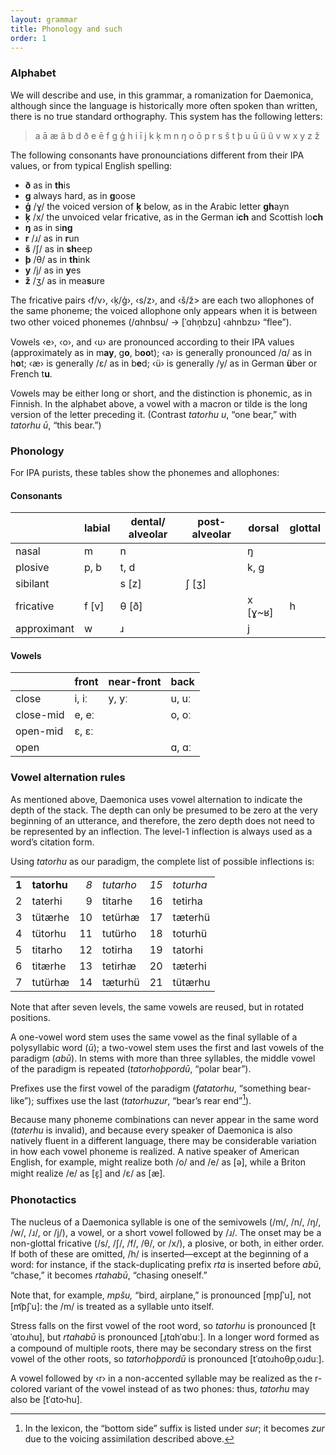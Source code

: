 ```yaml
---
layout: grammar
title: Phonology and such
order: 1
---
```


### Alphabet

We will describe and use, in this
grammar, a romanization for Daemonica, although since
the language is historically more often spoken than written,
there is no true standard orthography. This system has the
following letters:

> a ā æ ã b d ð e ē f g ģ h i ī j k ķ m n ŋ o ō p r s š t þ u ū ü
  ũ v w x y z ž

The following consonants have pronounciations different from
their IPA values, or from typical English spelling:

- **ð** as in **th**is
- **g** always hard, as in **g**oose
- **ģ** /ɣ/ the voiced version of **ķ** below, as in the
    Arabic letter **gh**ayn
- **ķ** /x/ the unvoiced velar fricative, as in the
    German i**ch** and Scottish
    lo**ch**
- **ŋ** as in si**ng**
- **r** /ɹ/ as in **r**un
- **š** /ʃ/ as in **sh**eep
- **þ** /θ/ as in **th**ink
- **y** /j/ as in **y**es
- **ž** /ʒ/ as in mea**s**ure

The fricative pairs ‹f/v›, ‹ķ/ģ›, ‹s/z›, and ‹š/ž> are each two
allophones of the same phoneme; the voiced allophone only appears
when it is between two other voiced phonemes (/ɑhnbsu/ →
[ˈɑhn̩bzu] ‹ahnbzu› “flee”).

Vowels ‹e›, ‹o›,
and ‹u› are pronounced according to their IPA values
(approximately as in
m**ay**, g**o**,
b**oo**t); ‹a› is
generally pronounced /ɑ/ as in h**o**t; ‹æ› is
generally /ɛ/ as in
b**e**d; ‹ü› is generally /y/ as in German
**ü**ber or French t**u**.

Vowels may be either long or short, and the distinction is
phonemic, as in Finnish. In the alphabet above, a vowel with a
macron or tilde is the long version of the letter preceding it.
(Contrast
_tatorhu u_, “one bear,” with _tatorhu ū_, “this
bear.”)

### Phonology

For IPA purists, these tables show the phonemes and allophones:

#### Consonants

|             | labial | dental/ alveolar | post-alveolar | dorsal  | glottal |
|-------------|--------|------------------|---------------|---------|---------|
| nasal       | m      | n                |               | ŋ       |         |
| plosive     | p, b   | t, d             |               | k, g    |         |
| sibilant    |        | s [z]            | ʃ [ʒ]         |         |         |     |
| fricative   | f [v]  | θ [ð]            |               | x [ɣ~ʁ] | h       |
| approximant | w      | ɹ                |               | j       |         |

#### Vowels

|           | front | near-front | back  |
|-----------|-------|------------|-------|
| close     | i, iː | y, yː      | u, uː |
| close-mid | e, eː |            | o, oː |
| open-mid  | ɛ, ɛː |            |       |
| open      |       |            | ɑ, ɑː |


### Vowel alternation rules

As mentioned above, Daemonica uses vowel alternation to indicate
the depth of the stack. The depth can only be presumed to be zero
at the very beginning of an utterance, and therefore, the zero
depth does not need to be represented by an inflection. The level-1
inflection is always used as a word’s citation form.

Using _tatorhu_ as our paradigm, the complete list of possible
inflections is:

|       |             |     |           |      |           |
|------:|-------------|----:|-----------|-----:|-----------|
| **1** | **tatorhu** | _8_ | _tutarho_ | _15_ | _toturha_ |
|     2 | taterhi     |   9 | titarhe   |   16 | tetirha   |
|     3 | tütærhe     |  10 | tetürhæ   |   17 | tæterhü   |
|     4 | tütorhu     |  11 | tutürho   |   18 | toturhü   |
|     5 | titarho     |  12 | totirha   |   19 | tatorhi   |
|     6 | titærhe     |  13 | tetirhæ   |   20 | tæterhi   |
|     7 | tutürhæ     |  14 | tæturhü   |   21 | tütærhu   |

Note that after seven levels, the same vowels are reused,
but in rotated positions.

A one-vowel word stem uses the same vowel as the final
syllable of a polysyllabic word (_ū_); a two-vowel stem
uses the first and last vowels of the paradigm (_abū_).
In stems with more than three syllables,
the middle vowel of the paradigm is repeated
(_tatorhoþpordū_, “polar bear”).

Prefixes use the first vowel of the paradigm (_fatatorhu_,
“something bear-like”); suffixes use the last
(_tatorhuzur_, “bear’s rear end”[^1]).

[^1]:
    In the lexicon, the “bottom side” suffix is listed under
    _sur_; it becomes _zur_ due to the voicing assimilation
    described above.

Because many phoneme combinations
can never appear in the same word (_taterhu_ is invalid),
and because every
speaker of
Daemonica is also natively fluent in a different language, there
may be considerable variation in how each vowel
phoneme is realized. A native speaker of American English, for
example, might realize both /o/ and /e/ as
[ə], while a Briton might realize /e/ as [ɛ̝] and /ɛ/ as [æ].

### Phonotactics

The nucleus of a Daemonica syllable is one of the
semivowels (/m/, /n/, /ŋ/, /w/, /ɹ/, or /j/), a vowel, or a
short vowel followed by /ɹ/.
The onset may be a non-glottal fricative
(/s/, /ʃ/, /f/, /θ/, or /x/), a plosive, or both, in either
order. If both of these are omitted, /h/ is inserted—except at
the beginning of a word: for instance, if the stack-duplicating
prefix _rta_ is inserted before _abū_, “chase,” it
becomes _rtahabū_, “chasing oneself.”

Note that, for example, _mpšu,_ “bird, airplane,”
is pronounced [m̩pʃˈu], not [m͡pʃˈu]: the /m/ is treated
as a syllable unto itself.

Stress falls on the first vowel of the root word, so
_tatorhu_ is pronounced [tˈɑtoɹhu], but _rtahabū_
is pronounced [ɹ̩tɑhˈɑbuː]. In a longer word formed as a compound
of multiple roots, there may be secondary stress on the first
vowel of the other roots, so _tatorhoþpordū_
is pronounced [tˈɑtoɹhoθpˌoɹduː].

A vowel followed by ‹r› in a non-accented syllable may be realized
as the r-colored variant of the vowel instead of as two phones:
thus, _tatorhu_ may also be [tˈɑto˞hu].
